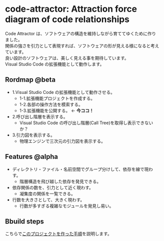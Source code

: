 # code-attractor: Attraction force diagram of code relationships

Code Attractor は、ソフトウェアの構造を維持しながら育ててゆくために作りました。  
関係の強さを引力として表現すれば、ソフトウェアの形が見える様になると考えています。  
良い設計のソフトウェアは、美しく見える事を期待しています。  
Visual Studio Code の拡張機能として動作します。

## Rordmap @beta

- 1.Visual Studio Code の拡張機能として動作させる。
  - 1-1.拡張機能プロジェクトを作成する。
  - 1-2.各部の操作方法を模索する。
  - 1-3.拡張機能を公開する。 <- **今ココ！**
- 2.呼び出し階層を表示する。
  - Visual Studio Code の呼び出し階層(Call Tree)を取得し表示できないか？
- 3.引力図を表示する。
  - 物理エンジンで三次元の引力図を表示する。

## Features @alpha

- ディレクトリ・ファイル・名前空間でグループ分けして、依存を線で現わす。
  - 階層構造を飛び越した依存を発見できる。
- 依存関係の数を、引力として近く現わす。
  - 凝集度の関係を一覧できる。
- 行数を大きさとして、大きく現わす。
  - 行数が多すぎる複雑なモジュールを発見し易い。

## Bbuild steps

こちらで[このプロジェクトを作った手順](construction-steps.markdown)を説明します。
